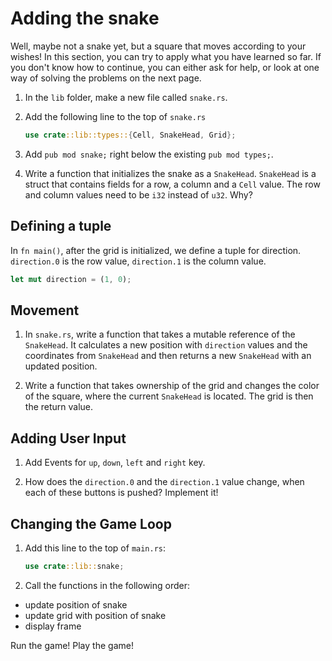# Adding the snake

Well, maybe not a snake yet, but a square that moves according to your wishes! In this section, you can try to apply what you have learned so far. If you don't know how to continue, you can either ask for help, or look at one way of solving the problems on the next page.

1. In the `lib` folder, make a new file called `snake.rs`.

2. Add the following line to the top of `snake.rs`

   ```rust
   use crate::lib::types::{Cell, SnakeHead, Grid};
   ```

3. Add `pub mod snake;` right below the existing `pub mod types;`.

4. Write a function that initializes the snake as a `SnakeHead`. `SnakeHead` is a struct that contains fields for a row, a column and a `Cell` value. The row and column values need to be `i32` instead of `u32`. Why?

## Defining a tuple

In `fn main()`, after the grid is initialized, we define a tuple for direction. `direction.0` is the row value, `direction.1` is the column value.

```rust
let mut direction = (1, 0);
```

## Movement

1. In `snake.rs`, write a function that takes a mutable reference of the `SnakeHead`. It calculates a new position with `direction` values and the coordinates from `SnakeHead` and then returns a new `SnakeHead` with an updated position.

2. Write a function that takes ownership of the grid and changes the color of the square, where the current `SnakeHead` is located. The grid is then the return value.

## Adding User Input

1. Add Events for `up`, `down`, `left` and `right` key.

2. How does the `direction.0` and the `direction.1` value change, when each of these buttons is pushed? Implement it!

## Changing the Game Loop

1. Add this line to the top of `main.rs`:

   ```rust
   use crate::lib::snake;
   ```

2. Call the functions in the following order:

* update position of snake
* update grid with position of snake
* display frame

Run the game! Play the game!

